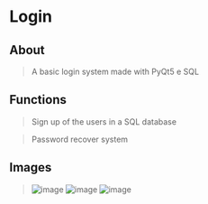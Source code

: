 # Login

## About
> A basic login system made with PyQt5 e SQL

## Functions
> Sign up of the users in a SQL database

> Password recover system

## Images
> ![image](https://user-images.githubusercontent.com/98183878/193430200-46c69af1-bda2-47b5-b8b5-e3f9140c3f56.png)
> ![image](https://user-images.githubusercontent.com/98183878/193430204-4d771ec3-09ed-4595-adcb-8e4b57158e45.png)
> ![image](https://user-images.githubusercontent.com/98183878/193430208-b32be4d6-d106-4cf9-8ad9-bb7b21fa6964.png)
